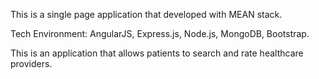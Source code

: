 This is a single page application that developed with MEAN stack.

Tech Environment: AngularJS, Express.js, Node.js, MongoDB, Bootstrap.

This is an application that allows patients to search and rate healthcare providers.
